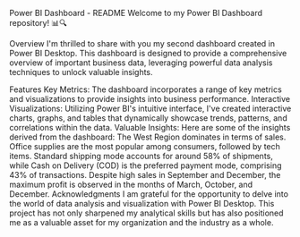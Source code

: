 Power BI Dashboard - README
Welcome to my Power BI Dashboard repository! 📊🔍

Overview
I'm thrilled to share with you my second dashboard created in Power BI Desktop. This dashboard is designed to provide a comprehensive overview of important business data, leveraging powerful data analysis techniques to unlock valuable insights.

Features
Key Metrics: The dashboard incorporates a range of key metrics and visualizations to provide insights into business performance.
Interactive Visualizations: Utilizing Power BI's intuitive interface, I've created interactive charts, graphs, and tables that dynamically showcase trends, patterns, and correlations within the data.
Valuable Insights: Here are some of the insights derived from the dashboard:
The West Region dominates in terms of sales.
Office supplies are the most popular among consumers, followed by tech items.
Standard shipping mode accounts for around 58% of shipments, while Cash on Delivery (COD) is the preferred payment mode, comprising 43% of transactions.
Despite high sales in September and December, the maximum profit is observed in the months of March, October, and December.
Acknowledgments
I am grateful for the opportunity to delve into the world of data analysis and visualization with Power BI Desktop. This project has not only sharpened my analytical skills but has also positioned me as a valuable asset for my organization and the industry as a whole.
